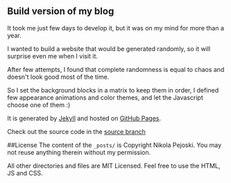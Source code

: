 ## Build version of my blog

It took me just few days to develop it, but it was on my mind for more than a year.

I wanted to build a website that would be generated randomly, so it will surprise even me when I visit it.

After few attempts, I found that complete randomness is equal to chaos and doesn't look good most of the time.

So I set the background blocks in a matrix to keep them in order, I defined few appearance animations and color themes, and let the Javascript choose one of them :)

It is generated by [Jekyll][jekyll] and hosted on [GitHub Pages][github_pages].

Check out the source code in the [source branch][source_code]

[jekyll]:       http://jekyllrb.com
[github_pages]: https://pages.github.com/
[source_code]:  https://github.com/npejo/npejo.github.io/tree/source

##License
The content of the `_posts/` is Copyright Nikola Pejoski. You may not reuse anything therein without my permission.

All other directories and files are MIT Licensed. Feel free to use the HTML, JS and CSS.
